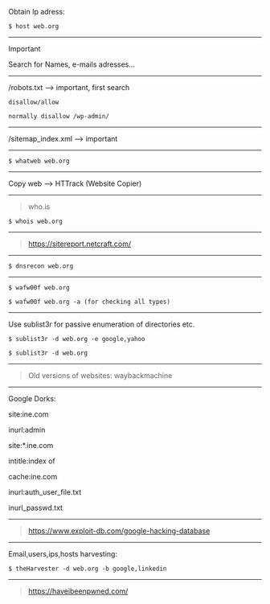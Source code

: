 
Obtain Ip adress:
```
$ host web.org
```
--------------------------------------------------------------------

> [!IMPORTANT]
> Search for Names, e-mails adresses...

--------------------------------------------------------------------

/robots.txt —> important, first search

    disallow/allow 

    normally disallow /wp-admin/

--------------------------------------------------------------------

/sitemap_index.xml —> important

--------------------------------------------------------------------

```
$ whatweb web.org
```

--------------------------------------------------------------------

Copy web —> HTTrack (Website Copier)

--------------------------------------------------------------------

> who.is

```
$ whois web.org
```

--------------------------------------------------------------------

> https://sitereport.netcraft.com/

--------------------------------------------------------------------

```
$ dnsrecon web.org
```

--------------------------------------------------------------------

```
$ wafw00f web.org

$ wafw00f web.org -a (for checking all types)
```

--------------------------------------------------------------------

Use sublist3r for passive enumeration of directories etc.
```
$ sublist3r -d web.org -e google,yahoo

$ sublist3r -d web.org
```

--------------------------------------------------------------------

> Old versions of websites: waybackmachine

--------------------------------------------------------------------

Google Dorks:

site:ine.com 

inurl:admin

site:*.ine.com 

intitle:index of

cache:ine.com

inurl:auth_user_file.txt

inurl_passwd.txt

--------------------------------------------------------------------

> https://www.exploit-db.com/google-hacking-database

--------------------------------------------------------------------

Email,users,ips,hosts harvesting:
```
$ theHarvester -d web.org -b google,linkedin
```

--------------------------------------------------------------------

> https://haveibeenpwned.com/